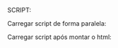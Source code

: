 

SCRIPT:

Carregar script de forma paralela: <script async scr=""></script>

Carregar script após montar o html: <script defer scr=""></script>
